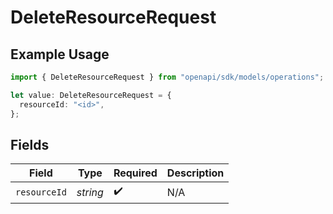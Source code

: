 # DeleteResourceRequest

## Example Usage

```typescript
import { DeleteResourceRequest } from "openapi/sdk/models/operations";

let value: DeleteResourceRequest = {
  resourceId: "<id>",
};
```

## Fields

| Field              | Type               | Required           | Description        |
| ------------------ | ------------------ | ------------------ | ------------------ |
| `resourceId`       | *string*           | :heavy_check_mark: | N/A                |